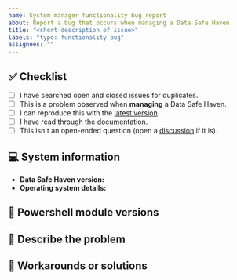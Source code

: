 ```yaml
---
name: System manager functionality bug report
about: Report a bug that occurs when managing a Data Safe Haven
title: "<short description of issue>"
labels: "type: functionality bug"
assignees: ""
---
```


## :white_check_mark: Checklist

<!--
Before reporting a problem please check the following. Replace the empty checkboxes [ ] below with checked ones [x] accordingly.
-->

- [ ] I have searched open and closed issues for duplicates.
- [ ] This is a problem observed when **managing** a Data Safe Haven.
- [ ] I can reproduce this with the [latest version](https://github.com/alan-turing-institute/data-safe-haven/releases).
- [ ] I have read through the [documentation](https://alan-turing-institute.github.io/data-safe-haven/).
- [ ] This isn't an open-ended question (open a [discussion](https://github.com/alan-turing-institute/data-safe-haven/discussions) if it is).

## :computer: System information

- **Data Safe Haven version:** <!-- Which version of the Data Safe Haven are you using: 3.0.0, 3.1.1 etc. -->
- **Operating system details:** <!-- Which operating system are you using: Windows, Linux, macOS etc.? Which version of that OS? -->

## :cactus: Powershell module versions

<!-- Paste the output of deployment/CheckRequirements.ps1 here -->

## :no_entry_sign: Describe the problem

<!--
What happens now and (if relevant) an explanation of why this is incorrect
-->

## :steam_locomotive: Workarounds or solutions

<!--
OPTIONAL: Do you have any ideas about how to fix the problem or work around it?
-->
